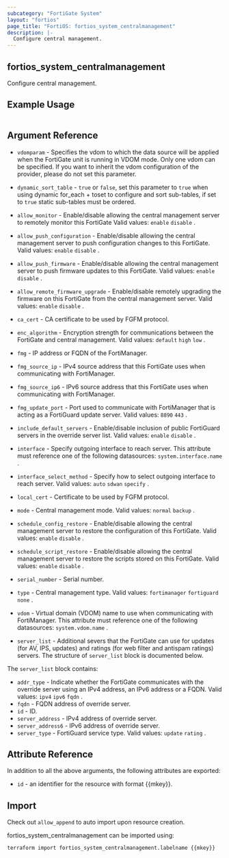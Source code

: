 ```yaml
---
subcategory: "FortiGate System"
layout: "fortios"
page_title: "FortiOS: fortios_system_centralmanagement"
description: |-
  Configure central management.
---
```


## fortios_system_centralmanagement
Configure central management.

## Example Usage

```hcl

```

## Argument Reference
* `vdomparam` - Specifies the vdom to which the data source will be applied when the FortiGate unit is running in VDOM mode. Only one vdom can be specified. If you want to inherit the vdom configuration of the provider, please do not set this parameter.
* `dynamic_sort_table` - `true` or `false`, set this parameter to `true` when using dynamic for_each + toset to configure and sort sub-tables, if set to `true` static sub-tables must be ordered.

* `allow_monitor` - Enable/disable allowing the central management server to remotely monitor this FortiGate Valid values: `enable` `disable` .
* `allow_push_configuration` - Enable/disable allowing the central management server to push configuration changes to this FortiGate. Valid values: `enable` `disable` .
* `allow_push_firmware` - Enable/disable allowing the central management server to push firmware updates to this FortiGate. Valid values: `enable` `disable` .
* `allow_remote_firmware_upgrade` - Enable/disable remotely upgrading the firmware on this FortiGate from the central management server. Valid values: `enable` `disable` .
* `ca_cert` - CA certificate to be used by FGFM protocol.
* `enc_algorithm` - Encryption strength for communications between the FortiGate and central management. Valid values: `default` `high` `low` .
* `fmg` - IP address or FQDN of the FortiManager.
* `fmg_source_ip` - IPv4 source address that this FortiGate uses when communicating with FortiManager.
* `fmg_source_ip6` - IPv6 source address that this FortiGate uses when communicating with FortiManager.
* `fmg_update_port` - Port used to communicate with FortiManager that is acting as a FortiGuard update server. Valid values: `8890` `443` .
* `include_default_servers` - Enable/disable inclusion of public FortiGuard servers in the override server list. Valid values: `enable` `disable` .
* `interface` - Specify outgoing interface to reach server. This attribute must reference one of the following datasources: `system.interface.name` .
* `interface_select_method` - Specify how to select outgoing interface to reach server. Valid values: `auto` `sdwan` `specify` .
* `local_cert` - Certificate to be used by FGFM protocol.
* `mode` - Central management mode. Valid values: `normal` `backup` .
* `schedule_config_restore` - Enable/disable allowing the central management server to restore the configuration of this FortiGate. Valid values: `enable` `disable` .
* `schedule_script_restore` - Enable/disable allowing the central management server to restore the scripts stored on this FortiGate. Valid values: `enable` `disable` .
* `serial_number` - Serial number.
* `type` - Central management type. Valid values: `fortimanager` `fortiguard` `none` .
* `vdom` - Virtual domain (VDOM) name to use when communicating with FortiManager. This attribute must reference one of the following datasources: `system.vdom.name` .
* `server_list` - Additional severs that the FortiGate can use for updates (for AV, IPS, updates) and ratings (for web filter and antispam ratings) servers. The structure of `server_list` block is documented below.

The `server_list` block contains:

* `addr_type` - Indicate whether the FortiGate communicates with the override server using an IPv4 address, an IPv6 address or a FQDN. Valid values: `ipv4` `ipv6` `fqdn` .
* `fqdn` - FQDN address of override server.
* `id` - ID.
* `server_address` - IPv4 address of override server.
* `server_address6` - IPv6 address of override server.
* `server_type` - FortiGuard service type. Valid values: `update` `rating` .

## Attribute Reference

In addition to all the above arguments, the following attributes are exported:
* `id` - an identifier for the resource with format {{mkey}}.

## Import

Check out `allow_append` to auto import upon resource creation.

fortios_system_centralmanagement can be imported using:
```sh
terraform import fortios_system_centralmanagement.labelname {{mkey}}
```
